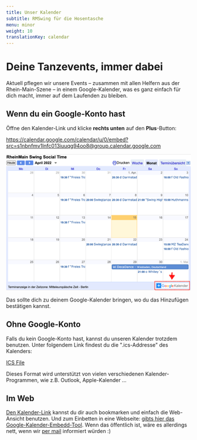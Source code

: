 ```yaml
---
title: Unser Kalender
subtitle: RMSwing für die Hosentasche
menu: minor
weight: 10
translationKey: calendar
---
```

# Deine Tanzevents, immer dabei

Aktuell pflegen wir unsere Events – zusammen mit allen Helfern aus der Rhein-Main-Szene – in einem Google-Kalender, was es ganz einfach für dich macht, immer auf dem Laufenden zu bleiben.

## Wenn du ein Google-Konto hast

Öffne den Kalender-Link und klicke **rechts unten** auf den **Plus**-Button:

https://calendar.google.com/calendar/u/0/embed?src=s1nbnfmv1lnfc013iuuqg94oo8@group.calendar.google.com

![Google Embed](google.png)

Das sollte dich zu deinem Google-Kalender bringen, wo du das Hinzufügen bestätigen kannst.

## Ohne Google-Konto

Falls du kein Google-Konto hast, kannst du unseren Kalender trotzdem benutzen. Unter folgendem Link findest du die ".ics-Addresse" des Kalenders:

[ICS File](https://calendar.google.com/calendar/ical/s1nbnfmv1lnfc013iuuqg94oo8%40group.calendar.google.com/public/basic.ics)

Dieses Format wird unterstützt von vielen verschiedenen Kalender-Programmen, wie z.B. Outlook, Apple-Kalender ...

## Im Web

[Den Kalender-Link](https://calendar.google.com/calendar/u/0/embed?src=s1nbnfmv1lnfc013iuuqg94oo8@group.calendar.google.com) kannst du dir auch bookmarken und einfach die Web-Ansicht benutzen. Und zum Einbetten in eine Webseite: [gibts hier das Google-Kalender-Embedd-Tool](https://calendar.google.com/calendar/u/0/embedhelper?src=s1nbnfmv1lnfc013iuuqg94oo8%40group.calendar.google.com&ctz=Europe%2FBerlin). Wenn das öffentlich ist, wäre es allerdings nett, wenn wir [per mail](mailto:hallo@rmswing.de) informiert würden :)